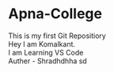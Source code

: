 # Apna-College
This is my first Git Repositiory
<br>
Hey I am Komalkant.
<br>
I am Learning VS Code 
<br>
Auther - Shradhdhha sd